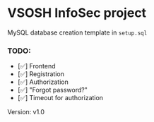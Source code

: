 # VSOSH InfoSec project

MySQL database creation template in `setup.sql`

### TODO:
- [✅] Frontend
- [✅] Registration
- [✅] Authorization
- [✅] "Forgot password?"
- [✅] Timeout for authorization

Version: v1.0
